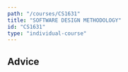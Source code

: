 ```yaml
---
path: "/courses/CS1631"
title: "SOFTWARE DESIGN METHODOLOGY"
id: "CS1631"
type: "individual-course"
---
```


## Advice

